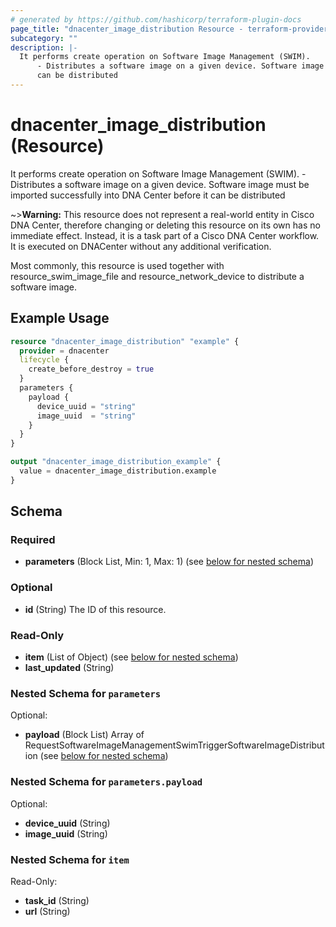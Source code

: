 ```yaml
---
# generated by https://github.com/hashicorp/terraform-plugin-docs
page_title: "dnacenter_image_distribution Resource - terraform-provider-dnacenter"
subcategory: ""
description: |-
  It performs create operation on Software Image Management (SWIM).
      - Distributes a software image on a given device. Software image must be imported successfully into DNA Center before it
      can be distributed
---
```


# dnacenter_image_distribution (Resource)

It performs create operation on Software Image Management (SWIM).
	- Distributes a software image on a given device. Software image must be imported successfully into DNA Center before it
	can be distributed

~>**Warning:**
This resource does not represent a real-world entity in Cisco DNA Center, therefore changing or deleting this resource on its own has no immediate effect.
Instead, it is a task part of a Cisco DNA Center workflow. It is executed on DNACenter without any additional verification.

Most commonly, this resource is used together with resource_swim_image_file and resource_network_device to distribute a software image.

## Example Usage

```terraform
resource "dnacenter_image_distribution" "example" {
  provider = dnacenter
  lifecycle {
    create_before_destroy = true
  }
  parameters {
    payload {
      device_uuid = "string"
      image_uuid  = "string"
    }
  }
}

output "dnacenter_image_distribution_example" {
  value = dnacenter_image_distribution.example
}
```

<!-- schema generated by tfplugindocs -->
## Schema

### Required

- **parameters** (Block List, Min: 1, Max: 1) (see [below for nested schema](#nestedblock--parameters))

### Optional

- **id** (String) The ID of this resource.

### Read-Only

- **item** (List of Object) (see [below for nested schema](#nestedatt--item))
- **last_updated** (String)

<a id="nestedblock--parameters"></a>
### Nested Schema for `parameters`

Optional:

- **payload** (Block List) Array of RequestSoftwareImageManagementSwimTriggerSoftwareImageDistribution (see [below for nested schema](#nestedblock--parameters--payload))

<a id="nestedblock--parameters--payload"></a>
### Nested Schema for `parameters.payload`

Optional:

- **device_uuid** (String)
- **image_uuid** (String)



<a id="nestedatt--item"></a>
### Nested Schema for `item`

Read-Only:

- **task_id** (String)
- **url** (String)


